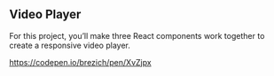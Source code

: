 ## Video Player

For this project, you’ll make three React components work together to create a responsive video player.

https://codepen.io/brezich/pen/XvZjpx

